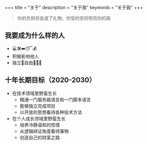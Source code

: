 +++
title = "关于"
description = "关于我"
keywords = "关于我"
+++

> 你的负担将变成了礼物，你受的苦将照亮你的路

## 我要成为什么样的人

- 💻🛠➡️😴💰
- 积极影响他人
- 独立🤖自由👨🏻‍💻

## 十年长期目标（2020-2030）

- 在技术领域里野蛮生长
  - 精通一门服务器语言和一门脚本语言
  - 能够独立完成项目
  - 以开放的思想看待各种技术方法
- 在个人成长领域里野蛮生长
  - 培养冷静温和的性情
  - 从逻辑辩证角度看待事物
  - 创造自己的财富之路
